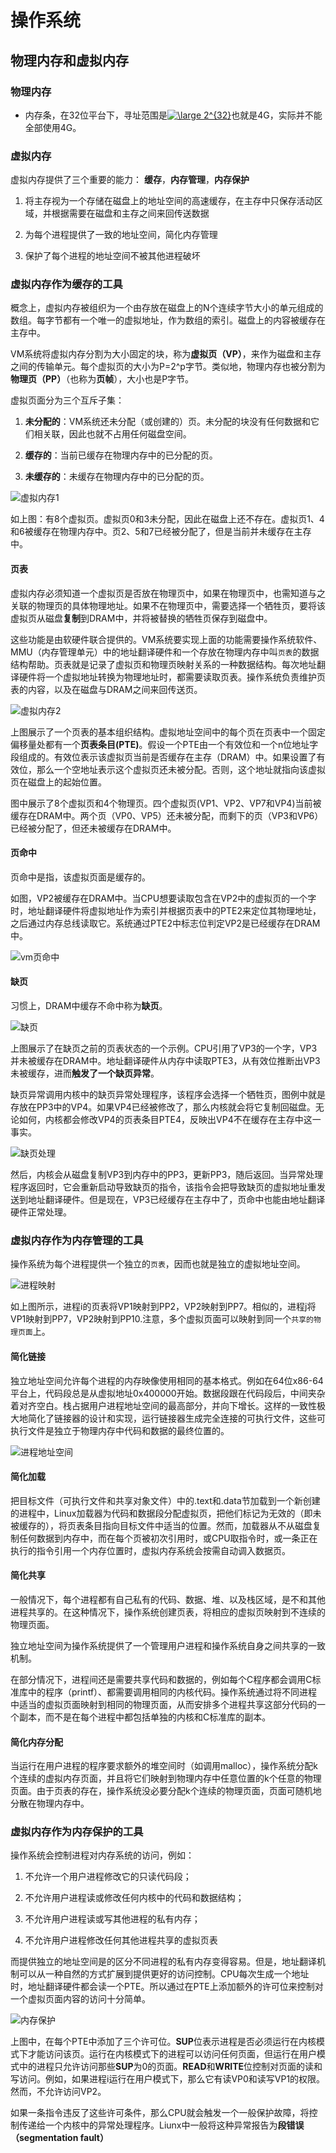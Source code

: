 # 操作系统

## 物理内存和虚拟内存

### 物理内存

- 内存条，在32位平台下，寻址范围是<a href="https://www.codecogs.com/eqnedit.php?latex=\inline&space;\dpi{100}&space;\large&space;2^{32}" target="_blank"><img src="https://latex.codecogs.com/gif.latex?\inline&space;\dpi{100}&space;\large&space;2^{32}" title="\large 2^{32}" /></a>也就是4G，实际并不能全部使用4G。

### 虚拟内存

虚拟内存提供了三个重要的能力： **缓存**，**内存管理**，**内存保护**

1. 将主存视为一个存储在磁盘上的地址空间的高速缓存，在主存中只保存活动区域，并根据需要在磁盘和主存之间来回传送数据

2. 为每个进程提供了一致的地址空间，简化内存管理

3. 保护了每个进程的地址空间不被其他进程破坏

### 虚拟内存作为缓存的工具

概念上，虚拟内存被组织为一个由存放在磁盘上的N个连续字节大小的单元组成的数组。每字节都有一个唯一的虚拟地址，作为数组的索引。磁盘上的内容被缓存在主存中。

VM系统将虚拟内存分割为大小固定的块，称为**虚拟页（VP）**，来作为磁盘和主存之间的传输单元。每个虚拟页的大小为P=2^p字节。类似地，物理内存也被分割为**物理页（PP）**（也称为**页帧**），大小也是P字节。

虚拟页面分为三个互斥子集：

1. **未分配的**：VM系统还未分配（或创建的）页。未分配的块没有任何数据和它们相关联，因此也就不占用任何磁盘空间。

2. **缓存的**：当前已缓存在物理内存中的已分配的页。

3. **未缓存的**：未缓存在物理内存中的已分配的页。

![虚拟内存1](pic\虚拟内存1.webp)

如上图：有8个虚拟页。虚拟页0和3未分配，因此在磁盘上还不存在。虚拟页1、4和6被缓存在物理内存中。页2、5和7已经被分配了，但是当前并未缓存在主存中。

#### 页表

虚拟内存必须知道一个虚拟页是否放在物理页中，如果在物理页中，也需知道与之关联的物理页的具体物理地址。如果不在物理页中，需要选择一个牺牲页，要将该虚拟页从磁盘**复制**到DRAM中，并将被替换的牺牲页保存到磁盘中。

这些功能是由软硬件联合提供的。VM系统要实现上面的功能需要操作系统软件、MMU（内存管理单元）中的地址翻译硬件和一个存放在物理内存中叫`页表`的数据结构帮助。页表就是记录了虚拟页和物理页映射关系的一种数据结构。每次地址翻译硬件将一个虚拟地址转换为物理地址时，都需要读取页表。操作系统负责维护页表的内容，以及在磁盘与DRAM之间来回传送页。

![虚拟内存2](pic\虚拟内存2.webp)

上图展示了一个页表的基本组织结构。虚拟地址空间中的每个页在页表中一个固定偏移量处都有一个**页表条目(PTE)**。假设一个PTE由一个有效位和一个n位地址字段组成的。有效位表示该虚拟页当前是否缓存在主存（DRAM）中。如果设置了有效位，那么一个空地址表示这个虚拟页还未被分配。否则，这个地址就指向该虚拟页在磁盘上的起始位置。

图中展示了8个虚拟页和4个物理页。四个虚拟页(VP1、VP2、VP7和VP4)当前被缓存在DRAM中。两个页（VP0、VP5）还未被分配，而剩下的页（VP3和VP6）已经被分配了，但还未被缓存在DRAM中。

#### 页命中

页命中是指，该虚拟页面是缓存的。

如图，VP2被缓存在DRAM中。当CPU想要读取包含在VP2中的虚拟页的一个字时，地址翻译硬件将虚拟地址作为索引并根据页表中的PTE2来定位其物理地址，之后通过内存总线读取它。系统通过PTE2中标志位判定VP2是已经缓存在DRAM中。

![vm页命中](pic\vm页命中.webp)

#### 缺页

习惯上，DRAM中缓存不命中称为**缺页**。

![缺页](pic\缺页.webp)

上图展示了在缺页之前的页表状态的一个示例。CPU引用了VP3的一个字，VP3并未被缓存在DRAM中。地址翻译硬件从内存中读取PTE3，从有效位推断出VP3未被缓存，进而**触发了一个缺页异常**。

缺页异常调用内核中的缺页异常处理程序，该程序会选择一个牺牲页，图例中就是存放在PP3中的VP4。如果VP4已经被修改了，那么内核就会将它复制回磁盘。无论如何，内核都会修改VP4的页表条目PTE4，反映出VP4不在缓存在主存中这一事实。

![缺页处理](pic\缺页处理.webp)

然后，内核会从磁盘复制VP3到内存中的PP3，更新PP3，随后返回。当异常处理程序返回时，它会重新启动导致缺页的指令，该指令会把导致缺页的虚拟地址重发送到地址翻译硬件。但是现在，VP3已经缓存在主存中了，页命中也能由地址翻译硬件正常处理。

### 虚拟内存作为内存管理的工具

操作系统为每个进程提供一个独立的`页表`，因而也就是独立的虚拟地址空间。

![进程映射](pic\进程映射.webp)

如上图所示，进程i的页表将VP1映射到PP2，VP2映射到PP7。相似的，进程j将VP1映射到PP7，VP2映射到PP10.注意，多个虚拟页面可以映射到同一个`共享的物理页面`上。

#### 简化链接

独立地址空间允许每个进程的内存映像使用相同的基本格式。例如在64位x86-64平台上，代码段总是从虚拟地址0x400000开始。数据段跟在代码段后，中间夹杂着对齐空白。栈占据用户进程地址空间的最高部分，并向下增长。这样的一致性极大地简化了链接器的设计和实现，运行链接器生成完全连接的可执行文件，这些可执行文件是独立于物理内存中代码和数据的最终位置的。

![进程地址空间](pic\进程地址空间.webp)

#### 简化加载

把目标文件（可执行文件和共享对象文件）中的.text和.data节加载到一个新创建的进程中，Linux加载器为代码和数据段分配虚拟页，把他们标记为无效的（即未被缓存的），将页表条目指向目标文件中适当的位置。然而，加载器从不从磁盘复制任何数据到内存中，而在每个页被初次引用时，或CPU取指令时，或一条正在执行的指令引用一个内存位置时，虚拟内存系统会按需自动调入数据页。

#### 简化共享

一般情况下，每个进程都有自己私有的代码、数据、堆、以及栈区域，是不和其他进程共享的。在这种情况下，操作系统创建页表，将相应的虚拟页映射到不连续的物理页面。

独立地址空间为操作系统提供了一个管理用户进程和操作系统自身之间共享的一致机制。

在部分情况下，进程间还是需要共享代码和数据的，例如每个C程序都会调用C标准库中的程序（printf）、都需要调用相同的内核代码。操作系统通过将不同进程中适当的虚拟页面映射到相同的物理页面，从而安排多个进程共享这部分代码的一个副本，而不是在每个进程中都包括单独的内核和C标准库的副本。

#### 简化内存分配

当运行在用户进程的程序要求额外的堆空间时（如调用malloc），操作系统分配k个连续的虚拟内存页面，并且将它们映射到物理内存中任意位置的k个任意的物理页面。由于页表的存在，操作系统没必要分配k个连续的物理页面，页面可随机地分散在物理内存中。

### 虚拟内存作为内存保护的工具

操作系统会控制进程对内存系统的访问，例如：

1. 不允许一个用户进程修改它的只读代码段；

2. 不允许用户进程读或修改任何内核中的代码和数据结构；

3. 不允许用户进程读或写其他进程的私有内存；

4. 不允许用户进程修改任何其他进程共享的虚拟页表

而提供独立的地址空间是的区分不同进程的私有内存变得容易。但是，地址翻译机制可以从一种自然的方式扩展到提供更好的访问控制。CPU每次生成一个地址时，地址翻译硬件都会读一个PTE。所以通过在PTE上添加额外的许可位来控制对一个虚拟页面内容的访问十分简单。

![内存保护](pic\内存保护.webp)

上图中，在每个PTE中添加了三个许可位。**SUP**位表示进程是否必须运行在内核模式下才能访问该页。运行在内核模式下的进程可以访问任何页面，但运行在用户模式中的进程只允许访问那些**SUP**为0的页面。**READ**和**WRITE**位控制对页面的读和写访问。例如，如果进程i运行在用户模式下，那么它有读VP0和读写VP1的权限。然而，不允许访问VP2。

如果一条指令违反了这些许可条件，那么CPU就会触发一个一般保护故障，将控制传递给一个内核中的异常处理程序。Liunx中一般将这种异常报告为**段错误（segmentation fault）**